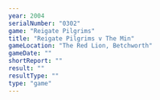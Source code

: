 ```yaml
---
year: 2004
serialNumber: "0302" 
game: "Reigate Pilgrims"
title: "Reigate Pilgrims v The Min"
gameLocation: "The Red Lion, Betchworth"
gameDate: ""
shortReport: ""
result: ""
resultType: ""
type: "game"
---
```

